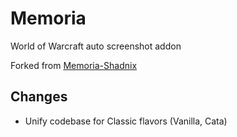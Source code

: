 # Memoria
World of Warcraft auto screenshot addon

Forked from [Memoria-Shadnix](https://www.curseforge.com/wow/addons/memoria)
## Changes
- Unify codebase for Classic flavors (Vanilla, Cata)
